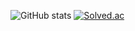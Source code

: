 ![GitHub stats](https://github-readme-stats.vercel.app/api?username=bumsoft&show_icons=true&theme=gruvbox)
[![Solved.ac](http://mazassumnida.wtf/api/generate_badge?boj={shjb07015})](https://solved.ac/{shjb07015})

